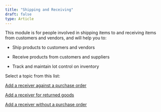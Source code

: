 ```yaml
---
title: "Shipping and Receiving"
draft: false
type: Article
---
```


This module is for people involved in shipping items to and receiving items from customers and vendors, and will help you to:

- Ship products to customers and vendors

- Receive products from customers and suppliers

- Track and maintain lot control on inventory

Select a topic from this list:

[Add a receiver against a purchase order](add-a-receiver-against-a-purchase-order.md)

[Add a receiver for returned goods](add-a-receiver-for-returned-goods.md)

[Add a receiver without a purchase order](add-a-receiver-without-a-purchase-order.md)